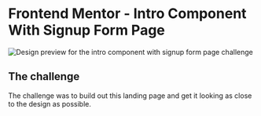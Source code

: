 # Frontend Mentor - Intro Component With Signup Form Page

![Design preview for the intro component with signup form page challenge](https://res.cloudinary.com/dz209s6jk/image/upload/v1559829910/Challenges/mnmpkjsbvur3xvrydf66.jpg)

## The challenge

The challenge was to build out this landing page and get it looking as close to the design as possible.
